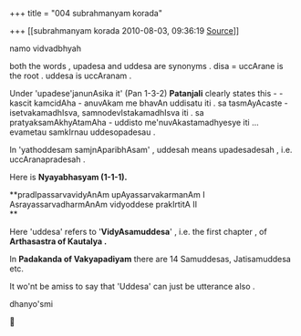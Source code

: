 +++
title = "004 subrahmanyam korada"

+++
[[subrahmanyam korada	2010-08-03, 09:36:19 [Source](https://groups.google.com/g/bvparishat/c/w1XwbDVudrM)]]



namo vidvadbhyah



both the words , upadesa and uddesa are synonyms . disa = uccArane is the root . uddesa is uccAranam .



Under 'upadese'janunAsika it' (Pan 1-3-2) **Patanjali** clearly states this - - kascit kamcidAha - anuvAkam me bhavAn uddisatu iti . sa tasmAyAcaste - isetvakamadhIsva, samnodevIstakamadhIsva iti . sa pratyaksamAkhyAtamAha - uddisto me'nuvAkastamadhyesye iti ... evametau samkIrnau uddesopadesau .



In 'yathoddesam samjnAparibhAsam' , uddesah means upadesadesah , i.e. uccAranapradesah .



Here is **Nyayabhasyam (1-1-1).**

**pradIpassarvavidyAnAm upAyassarvakarmanAm I AsrayassarvadharmAnAm vidyoddese prakIrtitA II  
**

Here 'uddesa' refers to '**VidyAsamuddesa**' , i.e. the first chapter , of **Arthasastra of Kautalya .**



In **Padakanda of Vakyapadiyam** there are 14 Samuddesas, Jatisamuddesa etc.



It wo'nt be amiss to say that 'Uddesa' can just be utterance also .



dhanyo'smi



